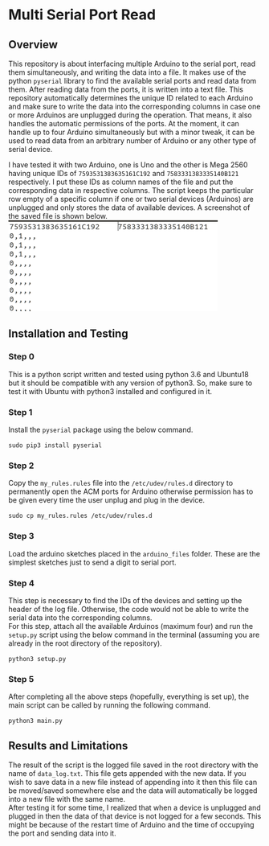 # Multi Serial Port Read

## Overview
This repository is about interfacing multiple Arduino to the serial port, read them simultaneously, and writing the data into a file. It makes use of the python `pyserial` library to find the available serial ports and read data from them. After reading data from the ports, it is written into a text file. This repository automatically determines the unique ID related to each Arduino and make sure to write the data into the corresponding columns in case one or more Arduinos are unplugged during the operation. That means, it also handles the automatic permissions of the ports. At the moment, it can handle up to four Arduino simultaneously but with a minor tweak, it can be used to read data from an arbitrary number of Arduino or any other type of serial device.  

I have tested it with two Arduino, one is Uno and the other is Mega 2560 having unique IDs of `7593531383635161C192` and `7583331383335140B121` respectively. I put these IDs as column names of the file and put the corresponding data in respective columns. The script keeps the particular row empty of a specific column if one or two serial devices (Arduinos) are unplugged and only stores the data of available devices. A screenshot of the saved file is shown below.  
![plot](./images/sample_saved_data.png)

## Installation and Testing
### Step 0
This is a python script written and tested using python 3.6 and Ubuntu18 but it should be compatible with any version of python3. So, make sure to test it with Ubuntu with python3 installed and configured in it.  

### Step 1
Install the `pyserial` package using the below command.  
```
sudo pip3 install pyserial 
```

### Step 2
Copy the `my_rules.rules` file into the `/etc/udev/rules.d` directory to permanently open the ACM ports for Arduino otherwise permission has to be given every time the user unplug and plug in the device.
```
sudo cp my_rules.rules /etc/udev/rules.d
```
### Step 3
Load the arduino sketches placed in the `arduino_files` folder. These are the simplest sketches just to send a digit to serial port. 

### Step 4
This step is necessary to find the IDs of the devices and setting up the header of the log file. Otherwise, the code would not be able to write the serial data into the corresponding columns.  
For this step, attach all the available Arduinos (maximum four) and run the `setup.py` script using the below command in the terminal (assuming you are already in the root directory of the repository).
```
python3 setup.py
```

### Step 5
After completing all the above steps (hopefully, everything is set up), the main script can be called by running the following command.
```
python3 main.py
```


## Results and Limitations
The result of the script is the logged file saved in the root directory with the name of `data_log.txt`. This file gets appended with the new data. If you wish to save data in a new file instead of appending into it then this file can be moved/saved somewhere else and the data will automatically be logged into a new file with the same name.  
After testing it for some time, I realized that when a device is unplugged and plugged in then the data of that device is not logged for a few seconds. This might be because of the restart time of Arduino and the time of occupying the port and sending data into it. 


